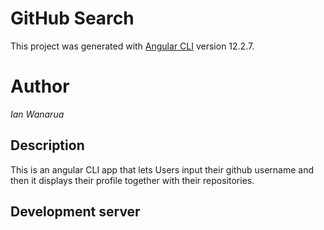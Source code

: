 # GitHub Search

This project was generated with [Angular CLI](https://github.com/angular/angular-cli) version 12.2.7.

# Author
_Ian Wanarua_

## Description

This is an angular CLI app that lets Users input their github username and then it displays their profile together with their repositories.

## Development server
